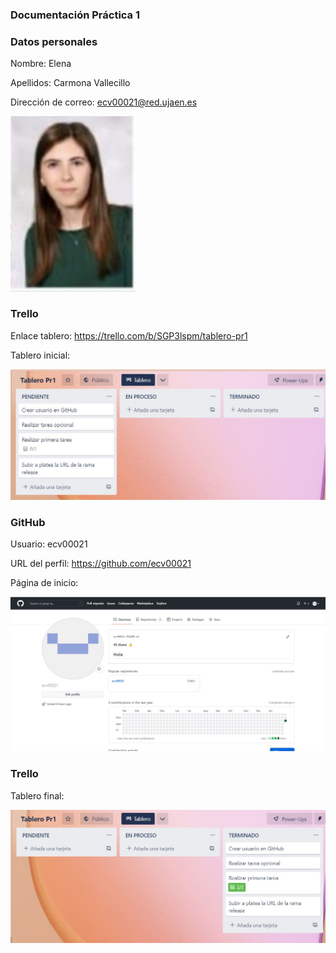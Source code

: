 ### Documentación Práctica 1

### Datos personales
Nombre: Elena 

Apellidos: Carmona Vallecillo

Dirección de correo: ecv00021@red.ujaen.es

<img src='/foto.jpg' width='200px'>

### Trello
Enlace tablero: https://trello.com/b/SGP3lspm/tablero-pr1

Tablero inicial:

<img src='/tablero_inicial.jpg' width='700px'>

### GitHub
Usuario: ecv00021

URL del perfil: https://github.com/ecv00021

Página de inicio:

<img src='/inicio_github.jpg' width='700px'>

### Trello
Tablero final:

<img src='/tablero_final.jpg' width='700px'>
